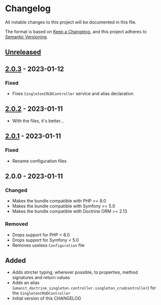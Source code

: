 # Changelog

All notable changes to this project will be documented in this file.

The format is based on [Keep a Changelog](https://keepachangelog.com/en/1.0.0/),
and this project adheres to [Semantic Versioning](https://semver.org/spec/v2.0.0.html).

## [Unreleased]

## [2.0.3] - 2023-01-12

### Fixed

- Fixes `SingletonCRUDController` service and alias declaration

## [2.0.2] - 2023-01-11

- With the files, it's better...

## [2.0.1] - 2023-01-11

### Fixed

- Rename configuration files

## 2.0.0 - 2023-01-11

### Changed

- Makes the bundle compatible with PHP >= 8.0
- Makes the bundle compatible with Symfony >= 5.0
- Makes the bundle compatible with Doctrine ORM >= 2.13

### Removed

- Drops support for PHP < 8.0
- Drops support for Symfony < 5.0
- Removes useless `Configuration` file

## Added

- Adds stricter typing, wherever possible, to properties, method signatures and return values
- Adds an alias (`umanit_doctrine_singleton.controller.singleton_crudcontroller`) for the `SingletonCRUDController`
- Initial version of this CHANGELOG

[Unreleased]: https://github.com/umanit/doctrine-singleton-bundle/compare/2.0.3...HEAD

[2.0.3]: https://github.com/umanit/doctrine-singleton-bundle/compare/2.0.2...2.0.3

[2.0.2]: https://github.com/umanit/doctrine-singleton-bundle/compare/2.0.1...2.0.2

[2.0.1]: https://github.com/umanit/doctrine-singleton-bundle/compare/2.0.0...2.0.1
